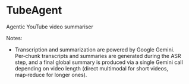 # TubeAgent
Agentic YouTube video summariser

Notes:
- Transcription and summarization are powered by Google Gemini. Per‑chunk transcripts and summaries are generated during the ASR step, and a final global summary is produced via a single Gemini call depending on video length (direct multimodal for short videos, map‑reduce for longer ones).

